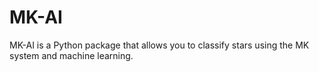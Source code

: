 # MK-AI

MK-AI is a Python package that allows you to classify stars using the MK system and machine learning.